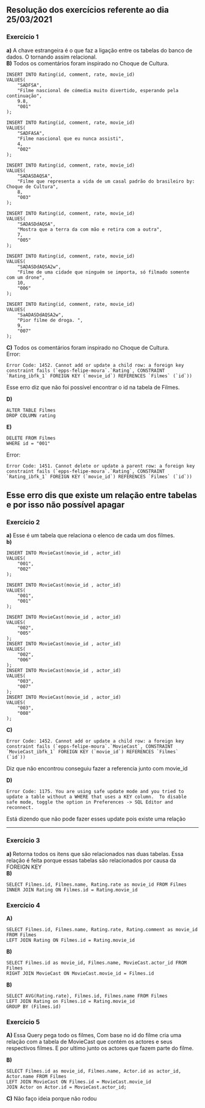 ## Resolução dos exercícios referente ao dia 25/03/2021

### Exercício 1

<b>a)</b> A chave estrangeira é o que faz a ligação entre os tabelas do banco de dados. O tornando assim relacional.<br>
<b>B)</b> Todos os comentários foram inspirado no Choque de Cultura.

```
INSERT INTO Rating(id, comment, rate, movie_id)
VALUES(
	"SADFSA",
    "Filme nascional de cómedia muito divertido, esperando pela continuação",
    9.8,
    "001"
);

INSERT INTO Rating(id, comment, rate, movie_id)
VALUES(
	"SADFASA",
    "Filme nascional que eu nunca assisti",
    4,
    "002"
);

INSERT INTO Rating(id, comment, rate, movie_id)
VALUES(
	"SADASDAQSA",
    "Filme que representa a vida de um casal padrão do brasileiro by: Choque de Cultura",
    8,
    "003"
);

INSERT INTO Rating(id, comment, rate, movie_id)
VALUES(
	"SADASDdAQSA",
    "Mostra que a terra da com mão e retira com a outra",
    7,
    "005"
);

INSERT INTO Rating(id, comment, rate, movie_id)
VALUES(
	"SADASDdAQSA2w",
    "Filme de uma cidade que ninguém se importa, só filmado somente com um drone",
    10,
    "006"
);

INSERT INTO Rating(id, comment, rate, movie_id)
VALUES(
	"SaADASDdAQSA2w",
    "Pior filme de droga. ",
    9,
    "007"
);
```

<b>C)</b> Todos os comentários foram inspirado no Choque de Cultura.<br>
Error:

```
Error Code: 1452. Cannot add or update a child row: a foreign key constraint fails (`epps-felipe-moura`.`Rating`, CONSTRAINT `Rating_ibfk_1` FOREIGN KEY (`movie_id`) REFERENCES `Filmes` (`id`))
```

Esse erro diz que não foi possível encontrar o id na tabela de Filmes.<br>

<b>D) </b>

```
ALTER TABLE Filmes
DROP COLUMN rating

```

<b>E) </b>

```
DELETE FROM Filmes
WHERE id = "001"
```

Error:

```
Error Code: 1451. Cannot delete or update a parent row: a foreign key constraint fails (`epps-felipe-moura`.`Rating`, CONSTRAINT `Rating_ibfk_1` FOREIGN KEY (`movie_id`) REFERENCES `Filmes` (`id`))

```

## Esse erro dis que existe um relação entre tabelas e por isso não possível apagar

### Exercício 2

<b>a)</b> Esse é um tabela que relaciona o elenco de cada um dos filmes.<br>
<b>b)</b>

```
INSERT INTO MovieCast(movie_id , actor_id)
VALUES(
	"001",
    "002"
);

INSERT INTO MovieCast(movie_id , actor_id)
VALUES(
	"001",
    "001"
);

INSERT INTO MovieCast(movie_id , actor_id)
VALUES(
	"002",
    "005"
);
INSERT INTO MovieCast(movie_id , actor_id)
VALUES(
	"002",
    "006"
);
INSERT INTO MovieCast(movie_id , actor_id)
VALUES(
	"003",
    "007"
);
INSERT INTO MovieCast(movie_id , actor_id)
VALUES(
	"003",
    "008"
);
```

<b>C) </b>

```
Error Code: 1452. Cannot add or update a child row: a foreign key constraint fails (`epps-felipe-moura`.`MovieCast`, CONSTRAINT `MovieCast_ibfk_1` FOREIGN KEY (`movie_id`) REFERENCES `Filmes` (`id`))
```

Diz que não encontrou conseguiu fazer a referencia junto com movie_id

<b>D)</b>

```
Error Code: 1175. You are using safe update mode and you tried to update a table without a WHERE that uses a KEY column.  To disable safe mode, toggle the option in Preferences -> SQL Editor and reconnect.
```

Está dizendo que não pode fazer esses update pois existe uma relação

---

### Exercício 3

<b>a) </b> Retorna todos os itens que são relacionados nas duas tabelas. Essa relação é feita porque essas tabelas são relacionados por causa da FOREIGN KEY<BR>
<b>B) </b>

```
SELECT Filmes.id, Filmes.name, Rating.rate as movie_id FROM Filmes
INNER JOIN Rating ON Filmes.id = Rating.movie_id
```

### Exercício 4

<b>A) </b>

```
SELECT Filmes.id, Filmes.name, Rating.rate, Rating.comment as movie_id FROM Filmes
LEFT JOIN Rating ON Filmes.id = Rating.movie_id
```

<b>B)</b>

```
SELECT Filmes.id as movie_id, Filmes.name, MovieCast.actor_id FROM Filmes
RIGHT JOIN MovieCast ON MovieCast.movie_id = Filmes.id
```
<b>B)</b>

```
SELECT AVG(Rating.rate), Filmes.id, Filmes.name FROM Filmes
LEFT JOIN Rating on Filmes.id = Rating.movie_id
GROUP BY (Filmes.id)
```
### Exercício 5

<b>A) </b>Essa Query pega todo os filmes, Com base no id do filme cria uma relação com a tabela de MovieCast que contém os actores e seus respectivos filmes. E por ultimo junto os actores que fazem parte do filme.

<b>B)</b>
```
SELECT Filmes.id as movie_id, Filmes.name, Actor.id as actor_id, Actor.name FROM Filmes
LEFT JOIN MovieCast ON Filmes.id = MovieCast.movie_id
JOIN Actor on Actor.id = MovieCast.actor_id;
```

<b>C)</b>
Não faço ideia porque não rodou
